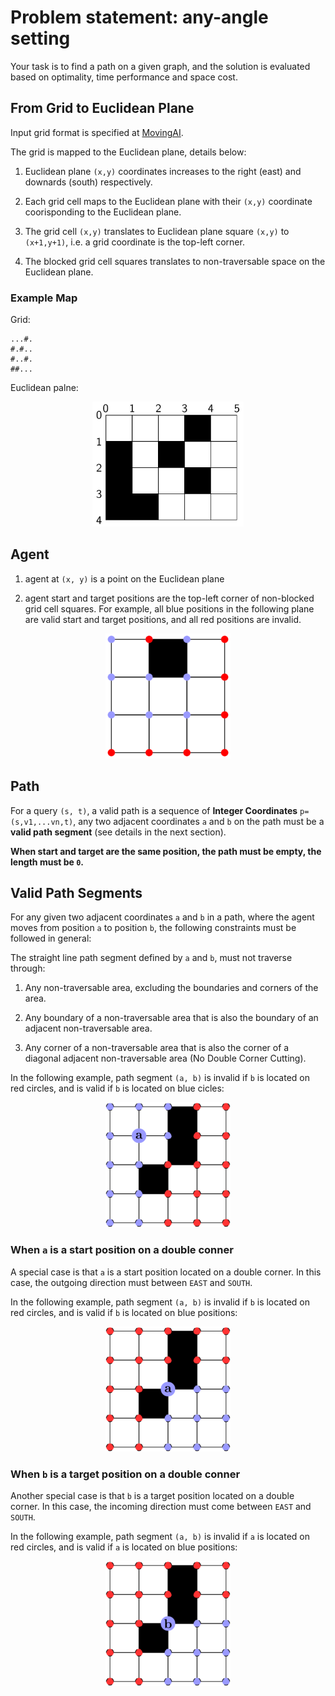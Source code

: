 # Problem statement: any-angle setting
Your task is to find a path on a given graph, and the solution is evaluated based on optimality, time performance and space cost.

## From Grid to Euclidean Plane
Input grid format is specified at [MovingAI](https://movingai.com/benchmarks/formats.html).

The grid is mapped to the Euclidean plane, details below:

  1. Euclidean plane `(x,y)` coordinates increases to the right (east) and downards (south) respectively.

  2. Each grid cell maps to the Euclidean plane with their `(x,y)` coordinate coorisponding to the Euclidean plane.

  3. The grid cell `(x,y)` translates to Euclidean plane square `(x,y)` to `(x+1,y+1)`, i.e. a grid coordinate is the top-left corner.

  4. The blocked grid cell squares translates to non-traversable space on the Euclidean plane.

### Example Map
Grid:

    ...#.
    #.#..
    #..#.
    ##...

Euclidean palne:

<p align="center">
<img src="./figs/grid_plane.png" height="200">
</p>

## Agent

1. agent at `(x, y)` is a point on the Euclidean plane

2. agent start and target positions are the top-left corner of non-blocked grid cell squares. For example, all blue positions in the following plane are valid start and target positions, and all red positions are invalid.
  <p align="center">
    <img src="figs/euclidean_start_target.png" height="200" width="200"> 
  </p>

## Path
For a query `(s, t)`, a valid path is a sequence of **Integer Coordinates** `p=(s,v1,...vn,t)`, any two adjacent coordinates `a` and `b` on the path must be a **valid path segment** (see details in the next section).


**When start and target are the same position, the path must be empty, the length must be `0`.**

## Valid Path Segments

For any given two adjacent coordinates `a` and `b` in a path, where the agent moves from position `a` to position `b`, the following constraints must be followed in general:
  
The straight line path segment defined by `a` and `b`, must not traverse through:
1. Any non-traversable area, excluding the boundaries and corners of the area.

2. Any boundary of a non-traversable area that is also the boundary of an adjacent non-traversable area.

3. Any corner of a non-traversable area that is also the corner of a diagonal adjacent non-traversable area (No Double Corner Cutting).

In the following example, path segment `(a, b)` is invalid if `b` is located on red circles, and is valid if `b` is located on blue cicles:
  <p align="center">
    <img src="figs/invalid_segments.png" height="200" width="200">
  </p>


### When `a` is a start position on a double conner

A special case is that `a` is a start position located on a double corner. In this case, the outgoing direction must between `EAST` and  `SOUTH`.

In the following example, path segment `(a, b)` is invalid if `b` is located on red circles, and is valid if `b` is located on blue positions:
  <p align="center">
    <img src="figs/invalid_segments_start.png" height="200" width="200">
  </p>

### When `b` is a target position on a double conner

Another special case is that `b` is a target position located on a double corner. In this case, the incoming direction must come between `EAST` and  `SOUTH`.

In the following example, path segment `(a, b)` is invalid if `a` is located on red circles, and is valid if `a` is located on blue positions:
  <p align="center">
    <img src="figs/invalid_segments_target.png" height="200" width="200">
  </p>



